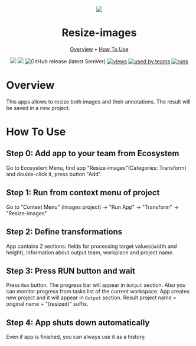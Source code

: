 <div align="center" markdown>
<img src="https://i.imgur.com/R0d7RSW.png"/>

# Resize-images

<p align="center">
  <a href="#Overview">Overview</a> •
  <a href="#How-To-Use">How To Use</a>
</p>


[![](https://img.shields.io/badge/supervisely-ecosystem-brightgreen)](https://ecosystem.supervise.ly/apps/supervisely-ecosystem/resize-images)
[![](https://img.shields.io/badge/slack-chat-green.svg?logo=slack)](https://supervise.ly/slack)
![GitHub release (latest SemVer)](https://img.shields.io/github/v/release/supervisely-ecosystem/resize-images)
[![views](https://app.supervise.ly/public/api/v3/ecosystem.counters?repo=supervisely-ecosystem/resize-images&counter=views&label=views)](https://supervise.ly)
[![used by teams](https://app.supervise.ly/public/api/v3/ecosystem.counters?repo=supervisely-ecosystem/resize-images&counter=downloads&label=used%20by%20teams)](https://supervise.ly)
[![runs](https://app.supervise.ly/public/api/v3/ecosystem.counters?repo=supervisely-ecosystem/resize-images&counter=runs&label=runs)](https://supervise.ly)

</div>

# Overview

This apps allows to resize both images and their annotations. The result  will be saved in a new project. 

# How To Use

## Step 0: Add app to your team from Ecosystem

Go to Ecosystem Menu, find app "Resize-images"(Categories: Transform) and double-click it, press button "Add".

## Step 1: Run from context menu of project

Go to "Context Menu" (images project) -> "Run App" -> "Transform" -> "Resize-images"

## Step 2: Define transformations

App contains 2 sections: fields for processing target values(width and height), information about output team, workplace and project name.

## Step 3: Press RUN button and wait

Press `Run` button. The progress bar will appear in `Output` section. Also you can monitor progress from tasks list of the current workspace.
App creates new project and it will appear in `Output` section. Result project name = original name + "(resized)" suffix.

## Step 4: App shuts down automatically

Even if app is finished, you can always use it as a history.
